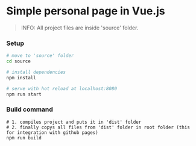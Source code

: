 # Simple personal page in Vue.js
> INFO: All project files are inside 'source' folder.
### Setup
``` bash
# move to 'source' folder
cd source

# install dependencies
npm install

# serve with hot reload at localhost:8080
npm run start
```
### Build command
```
# 1. compiles project and puts it in 'dist' folder
# 2. finally copys all files from 'dist' folder in root folder (this for integration with github pages)
npm run build
```